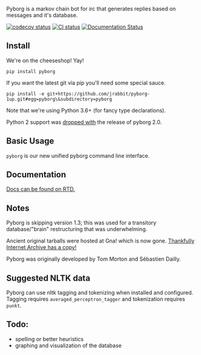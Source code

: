 ﻿Pyborg is a markov chain bot for irc that generates replies based on messages and it's database.


[![codecov status](https://codecov.io/gh/jrabbit/pyborg-1up/branch/master/graph/badge.svg)](https://codecov.io/gh/jrabbit/pyborg-1up)
[![CI status](https://travis-ci.org/jrabbit/pyborg-1up.svg)](https://travis-ci.org/jrabbit/pyborg-1up)
[![Documentation Status](https://readthedocs.org/projects/pyborg/badge/?version=latest)](https://pyborg.readthedocs.io/en/latest/?badge=latest)


Install
--------
We're on the cheeseshop! Yay!

`pip install pyborg`

If you want the latest git via pip you'll need some special sauce.

`pip install -e git+https://github.com/jrabbit/pyborg-1up.git#egg=pyborg\&subdirectory=pyborg`


Note that we're using Python 3.6+ (for fancy type declarations).

Python 2 support was [dropped with](https://pythonclock.org/) the release of pyborg 2.0.


Basic Usage
-----------

`pyborg` is our new unified pyborg command line interface.


Documentation
-------------

[Docs can be found on RTD.](http://pyborg.readthedocs.io/en/latest/)


Notes
-----

Pyborg is skipping version 1.3; this was used for a transitory database/"brain" restructuring that was underwhelming. 

Ancient original tarballs were hosted at Gna! which is now gone. [Thankfully Internet Archive has a copy!](https://web.archive.org/web/20170225141934/http://download.gna.org/pyborg/) 

Pyborg was originally developed by Tom Morton and Sébastien Dailly.


Suggested NLTK data
-------------------

Pyborg can use nltk tagging and tokenizing when installed and configured. Tagging requires `averaged_perceptron_tagger` and tokenization requires `punkt`.


Todo:
-----

* spelling or better heuristics
* graphing and visualization of the database
